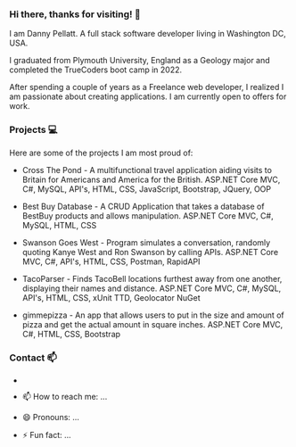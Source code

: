 ### Hi there, thanks for visiting! 👋

I am Danny Pellatt. A full stack software developer living in Washington DC, USA. 

I graduated from Plymouth University, England as a Geology major and completed the TrueCoders boot camp in 2022. 

After spending a couple of years as a Freelance web developer, I realized I am passionate about creating applications. I am currently open to offers for work.


### Projects	💻

Here are some of the projects I am most proud of:

- Cross The Pond - A multifunctional travel application aiding visits to Britain for Americans and America for the British.
  ASP.NET Core MVC, C#, MySQL, API's, HTML, CSS, JavaScript, Bootstrap, JQuery, OOP
  
- Best Buy Database - A CRUD Application that takes a database of BestBuy products and allows manipulation.
  ASP.NET Core MVC, C#, MySQL, HTML, CSS
  
- Swanson Goes West - Program simulates a conversation, randomly quoting Kanye West and Ron Swanson by calling APIs.
  ASP.NET Core MVC, C#, API's, HTML, CSS, Postman, RapidAPI
  
- TacoParser - Finds TacoBell locations furthest away from one another, displaying their names and distance.
  ASP.NET Core MVC, C#, MySQL, API's, HTML, CSS, xUnit TTD, Geolocator NuGet
  
- gimmepizza - An app that allows users to put in the size and amount of pizza and get the actual amount in square inches.
  ASP.NET Core MVC, C#, HTML, CSS, Bootstrap


### Contact	📫

- ![<linkedIn>](https://img.shields.io/badge/<LinkedIn-#0A66C2>-<#0A66C2>?style=for-the-badge&logo=<LinkedIn>&logoColor=<white>) 

- 📫 How to reach me: ...
- 😄 Pronouns: ...
- ⚡ Fun fact: ...

